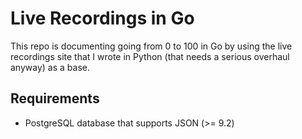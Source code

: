# Live Recordings in Go

This repo is documenting going from 0 to 100 in Go by using the live recordings site that I wrote in Python (that needs a serious overhaul anyway) as a base.

## Requirements

- PostgreSQL database that supports JSON (>= 9.2)
